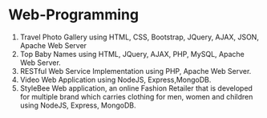 # Web-Programming

1. Travel Photo Gallery using HTML, CSS, Bootstrap, JQuery, AJAX, JSON, Apache Web Server
2. Top Baby Names using HTML, JQuery, AJAX, PHP, MySQL, Apache Web Server.
3. RESTful Web Service Implementation using PHP, Apache Web Server. 
4. Video Web Application using NodeJS, Express,MongoDB.
5. StyleBee Web application, an online Fashion Retailer that is developed for multiple brand which carries clothing for men, women and children using NodeJS, Express, MongoDB.

